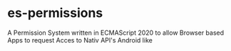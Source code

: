 # es-permissions
A Permission System written in ECMAScript 2020 to allow Browser based Apps to request Acces to Nativ API's Android like
